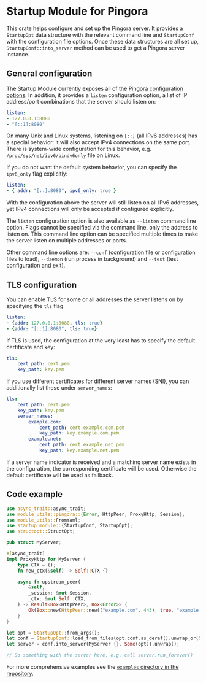 # Startup Module for Pingora

This crate helps configure and set up the Pingora server. It provides a `StartupOpt` data
structure with the relevant command line and `StartupConf` with the configuration file
options. Once these data structures are all set up, `StartupConf::into_server` method can be
used to get a Pingora server instance.

## General configuration

The Startup Module currently exposes all of the
[Pingora configuration options](https://docs.rs/pingora/0.2.0/pingora/server/configuration/struct.ServerConf.html). In addition, it provides
a `listen` configuration option, a list of IP address/port combinations that the server should
listen on:

```yaml
listen:
- 127.0.0.1:8080
- "[::1]:8080"
```

On many Unix and Linux systems, listening on `[::]` (all IPv6 addresses) has a special
behavior: it will also accept IPv4 connections on the same port. There is system-wide
configuration for this behavior, e.g. `/proc/sys/net/ipv6/bindv6only` file on Linux.

If you do not want the default system behavior, you can specify the `ipv6_only` flag
explicitly:

```yaml
listen:
- { addr: "[::]:8080", ipv6_only: true }
```

With the configuration above the server will still listen on all IPv6 addresses, yet IPv4
connections will only be accepted if configured explicitly.

The `listen` configuration option is also available as `--listen` command line option. Flags
cannot be specified via the command line, only the address to listen on. This command line
option can be specified multiple times to make the server listen on multiple addresses or ports.

Other command line options are: `--conf` (configuration file or configuration files to load),
`--daemon` (run process in background) and `--test` (test configuration and exit).

## TLS configuration

You can enable TLS for some or all addresses the server listens on by specifying the `tls`
flag:

```yaml
listen:
- {addr: 127.0.0.1:8080, tls: true}
- {addr: "[::1]:8080", tls: true}
```

If TLS is used, the configuration at the very least has to specify the default certificate and
key:

```yaml
tls:
    cert_path: cert.pem
    key_path: key.pem
```

If you use different certificates for different server names (SNI), you can additionally list
these under `server_names`:

```yaml
tls:
    cert_path: cert.pem
    key_path: key.pem
    server_names:
        example.com:
            cert_path: cert.example.com.pem
            key_path: key.example.com.pem
        example.net:
            cert_path: cert.example.net.pem
            key_path: key.example.net.pem
```

If a server name indicator is received and a matching server name exists in the configuration,
the corresponding certificate will be used. Otherwise the default certificate will be used as
fallback.

## Code example

```rust
use async_trait::async_trait;
use module_utils::pingora::{Error, HttpPeer, ProxyHttp, Session};
use module_utils::FromYaml;
use startup_module::{StartupConf, StartupOpt};
use structopt::StructOpt;

pub struct MyServer;

#[async_trait]
impl ProxyHttp for MyServer {
    type CTX = ();
    fn new_ctx(&self) -> Self::CTX {}

    async fn upstream_peer(
        &self,
        _session: &mut Session,
        _ctx: &mut Self::CTX,
    ) -> Result<Box<HttpPeer>, Box<Error>> {
        Ok(Box::new(HttpPeer::new(("example.com", 443), true, "example.com".to_owned())))
    }
}

let opt = StartupOpt::from_args();
let conf = StartupConf::load_from_files(opt.conf.as_deref().unwrap_or(&[])).unwrap();
let server = conf.into_server(MyServer {}, Some(opt)).unwrap();

// Do something with the server here, e.g. call server.run_forever()
```

For more comprehensive examples see the [`examples` directory in the repository](https://github.com/palant/pingora-utils/tree/main/examples).
